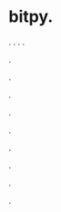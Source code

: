# bitpy.
.
.
.
.












.






















































.
























.



























.

















































































.































































.































































































.















.





















.
